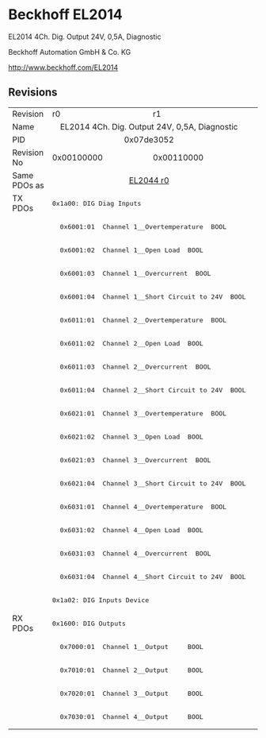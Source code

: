 # Beckhoff EL2014

EL2014 4Ch. Dig. Output 24V, 0,5A, Diagnostic

Beckhoff Automation GmbH & Co. KG

http://www.beckhoff.com/EL2014

## Revisions
<table>
<tr >
<td>Revision</td>
<td><div class="foo">r0</div></td>
<td><div class="foo">r1</div></td>
</tr>
<tr >
<td>Name</td>
<td colspan=2 align="center"><div class="foo">EL2014 4Ch. Dig. Output 24V, 0,5A, Diagnostic</div></td>
</tr>
<tr >
<td>PID</td>
<td colspan=2 align="center"><div class="foo">0x07de3052</div></td>
</tr>
<tr >
<td>Revision No</td>
<td>0x00100000</td>
<td>0x00110000</td>
</tr>
<tr >
<td>Same PDOs as</td>
<td colspan=2 align="center"><a href="EL2044">EL2044 r0</a></td>
</tr>
<tr class="txpdo pdosection">
<td rowspan=18 valign=top>TX PDOs</td>
<td colspan=2 align="left"><pre>0x1a00: DIG Diag Inputs</pre></td>
<td></td>
</tr>
<tr class="txpdo">
<td colspan=2 align="left"><pre>  0x6001:01  Channel 1__Overtemperature  BOOL</pre></td>
</tr>
<tr class="txpdo">
<td colspan=2 align="left"><pre>  0x6001:02  Channel 1__Open Load  BOOL</pre></td>
</tr>
<tr class="txpdo">
<td colspan=2 align="left"><pre>  0x6001:03  Channel 1__Overcurrent  BOOL</pre></td>
</tr>
<tr class="txpdo">
<td colspan=2 align="left"><pre>  0x6001:04  Channel 1__Short Circuit to 24V  BOOL</pre></td>
</tr>
<tr class="txpdo">
<td colspan=2 align="left"><pre>  0x6011:01  Channel 2__Overtemperature  BOOL</pre></td>
</tr>
<tr class="txpdo">
<td colspan=2 align="left"><pre>  0x6011:02  Channel 2__Open Load  BOOL</pre></td>
</tr>
<tr class="txpdo">
<td colspan=2 align="left"><pre>  0x6011:03  Channel 2__Overcurrent  BOOL</pre></td>
</tr>
<tr class="txpdo">
<td colspan=2 align="left"><pre>  0x6011:04  Channel 2__Short Circuit to 24V  BOOL</pre></td>
</tr>
<tr class="txpdo">
<td colspan=2 align="left"><pre>  0x6021:01  Channel 3__Overtemperature  BOOL</pre></td>
</tr>
<tr class="txpdo">
<td colspan=2 align="left"><pre>  0x6021:02  Channel 3__Open Load  BOOL</pre></td>
</tr>
<tr class="txpdo">
<td colspan=2 align="left"><pre>  0x6021:03  Channel 3__Overcurrent  BOOL</pre></td>
</tr>
<tr class="txpdo">
<td colspan=2 align="left"><pre>  0x6021:04  Channel 3__Short Circuit to 24V  BOOL</pre></td>
</tr>
<tr class="txpdo">
<td colspan=2 align="left"><pre>  0x6031:01  Channel 4__Overtemperature  BOOL</pre></td>
</tr>
<tr class="txpdo">
<td colspan=2 align="left"><pre>  0x6031:02  Channel 4__Open Load  BOOL</pre></td>
</tr>
<tr class="txpdo">
<td colspan=2 align="left"><pre>  0x6031:03  Channel 4__Overcurrent  BOOL</pre></td>
</tr>
<tr class="txpdo">
<td colspan=2 align="left"><pre>  0x6031:04  Channel 4__Short Circuit to 24V  BOOL</pre></td>
</tr>
<tr class="txpdo pdosection">
<td colspan=2 align="left"><pre>0x1a02: DIG Inputs Device</pre></td>
</tr>
<tr class="rxpdo pdosection">
<td rowspan=5 valign=top>RX PDOs</td>
<td colspan=2 align="left"><pre>0x1600: DIG Outputs</pre></td>
<td></td>
</tr>
<tr class="rxpdo">
<td colspan=2 align="left"><pre>  0x7000:01  Channel 1__Output     BOOL</pre></td>
</tr>
<tr class="rxpdo">
<td colspan=2 align="left"><pre>  0x7010:01  Channel 2__Output     BOOL</pre></td>
</tr>
<tr class="rxpdo">
<td colspan=2 align="left"><pre>  0x7020:01  Channel 3__Output     BOOL</pre></td>
</tr>
<tr class="rxpdo">
<td colspan=2 align="left"><pre>  0x7030:01  Channel 4__Output     BOOL</pre></td>
</tr>
</table>
